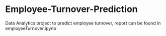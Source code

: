 # Employee-Turnover-Prediction
Data Analytics project to predict employee turnover, report
can be found in employeeTurnover.ipynb
